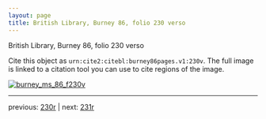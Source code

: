 ```yaml
---
layout: page
title: British Library, Burney 86, folio 230 verso
---
```


British Library, Burney 86, folio 230 verso

Cite this object as `urn:cite2:citebl:burney86pages.v1:230v`.  The full image is linked to a citation tool you can use to cite regions of the image.

[![burney_ms_86_f230v](http://www.homermultitext.org/iipsrv?IIIF=/project/homer/pyramidal/deepzoom/citebl/burney86imgs/v1/burney_ms_86_f230v.tif/full/800,/0/default.jpg)](http://www.homermultitext.org/ict2/?urn=urn:cite2:citebl:burney86imgs.v1:burney_ms_86_f230v) 

---

previous:  [230r](../230r/) | next: [231r](../231r/)